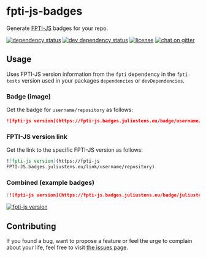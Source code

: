 # fpti-js-badges

Generate [FPTI-JS](https://github.com/public-transport/fpti-js) badges for your repo.

[![dependency status](https://img.shields.io/david/public-transport/fpti-js-badges.svg)](https://david-dm.org/public-transport/fpti-js-badges)
[![dev dependency status](https://img.shields.io/david/dev/public-transport/fpti-js-badges.svg)](https://david-dm.org/public-transport/fpti-js-badges#info=devDependencies)
[![license](https://img.shields.io/github/license/public-transport/fpti-js-badges.svg?style=flat)](LICENSE)
[![chat on gitter](https://badges.gitter.im/juliuste.svg)](https://gitter.im/juliuste)

## Usage

Uses FPTI-JS version information from the `fpti` dependency in the `fpti-tests` version used in your packages `dependencies` or `devDependencies`.

### Badge (image)

Get the badge for `username/repository` as follows:

```md
![fpti-js version](https://fpti-js.badges.juliustens.eu/badge/username/repository)
```

### FPTI-JS version link

Get the link to the specific FPTI-JS version as follows:

```md
![fpti-js version](https://fpti-js
FPTI-JS.badges.juliustens.eu/link/username/repository)
```

### Combined (example badges)

```md
[![fpti-js version](https://fpti-js.badges.juliustens.eu/badge/juliuste/interrail)](https://fpti-js.badges.juliustens.eu/link/juliuste/interrail)
```

[![fpti-js version](https://fpti-js.badges.juliustens.eu/badge/juliuste/interrail)](https://fpti-js.badges.juliustens.eu/link/juliuste/interrail)

## Contributing

If you found a bug, want to propose a feature or feel the urge to complain about your life, feel free to visit [the issues page](https://github.com/public-transport/fpti-js-badges/issues).
